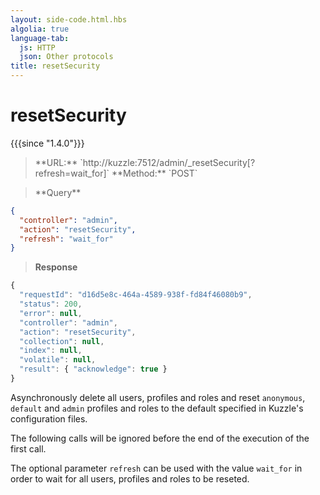 ```yaml
---
layout: side-code.html.hbs
algolia: true
language-tab:
  js: HTTP
  json: Other protocols
title: resetSecurity
---
```


# resetSecurity

{{{since "1.4.0"}}}


<blockquote class="js">
<p>
**URL:** `http://kuzzle:7512/admin/_resetSecurity[?refresh=wait_for]`  
**Method:** `POST`
</p>
</blockquote>

<blockquote class="json">
<p>
**Query**
</p>
</blockquote>


```json
{
  "controller": "admin",
  "action": "resetSecurity",
  "refresh": "wait_for"
}
```

>**Response**

```javascript
{
  "requestId": "d16d5e8c-464a-4589-938f-fd84f46080b9",
  "status": 200,
  "error": null,
  "controller": "admin",
  "action": "resetSecurity",
  "collection": null,
  "index": null,
  "volatile": null,
  "result": { "acknowledge": true }
}
```

Asynchronously delete all users, profiles and roles and reset `anonymous`, `default` and `admin` profiles and roles to the default specified in Kuzzle's configuration files.

The following calls will be ignored before the end of the execution of the first call.  

The optional parameter `refresh` can be used with the value `wait_for` in order to wait for all users, profiles and roles to be reseted.
